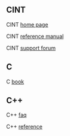 CINT
----

CINT [home page](http://root.cern.ch/drupal/content/cint)

CINT [reference manual](http://root.cern.ch/viewvc/trunk/cint/doc/ref.txt)

CINT [support forum](http://root.cern.ch/phpBB3/viewforum.php?f=18)

C
-

C [book](http://publications.gbdirect.co.uk/c_book/)

C++
---

C++ [faq](http://www.parashift.com/c++-faq-lite/)

C++ [reference](http://www.cppreference.com/wiki/)
